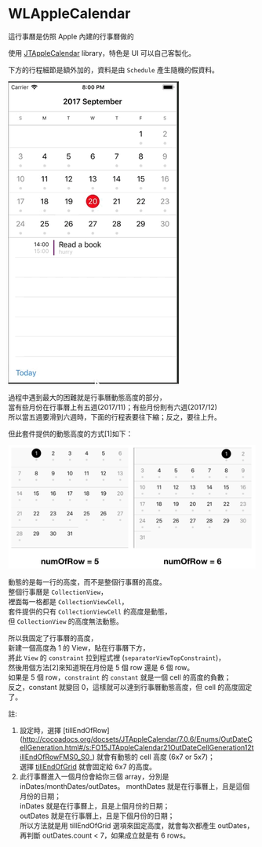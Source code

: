 # WLAppleCalendar

這行事曆是仿照 Apple 內建的行事曆做的

使用 [JTAppleCalendar](https://github.com/patchthecode/JTAppleCalendar) library，特色是 UI 可以自己客製化。

下方的行程細節是額外加的，資料是由 `Schedule` 產生隨機的假資料。

![](demo.gif)

過程中遇到最大的困難就是行事曆動態高度的部分，  
當有些月份在行事曆上有五週(2017/11)；有些月份則有六週(2017/12)  
所以當五週要滑到六週時，下面的行程表要往下縮；反之，要往上升。

但此套件提供的動態高度的方式[1]如下：

![](calenderHeight.png)

動態的是每一行的高度，而不是整個行事曆的高度。  
整個行事曆是 `CollectionView`，  
裡面每一格都是 `CollectionViewCell`，  
套件提供的只有 `CollectionViewCell` 的高度是動態，  
但 `CollectionView` 的高度無法動態。

所以我固定了行事曆的高度，  
新建一個高度為 1 的 View，貼在行事曆下方，    
將此 `View` 的 `constraint` 拉到程式裡 (`separatorViewTopConstraint`)，   
然後用個方法[2]來知道現在月份是 5 個 row 還是 6 個 row。  
如果是 5 個 row，`constraint` 的 `constant` 就是一個 cell 的高度的負數；  
反之，constant 就變回 0，這樣就可以達到行事曆動態高度，但 cell 的高度固定了。


註:  

1. 設定時，選擇 [tillEndOfRow] (http://cocoadocs.org/docsets/JTAppleCalendar/7.0.6/Enums/OutDateCellGeneration.html#/s:FO15JTAppleCalendar21OutDateCellGeneration12tillEndOfRowFMS0_S0_) 就會有動態的 cell 高度 (6x7 or 5x7)；   
   選擇 [tillEndOfGrid](http://cocoadocs.org/docsets/JTAppleCalendar/7.0.6/Enums/OutDateCellGeneration.html#/s:FO15JTAppleCalendar21OutDateCellGeneration13tillEndOfGridFMS0_S0_)  就會固定給 6x7 的高度。   
2. 此行事曆進入一個月份會給你三個 array，分別是 inDates/monthDates/outDates。
monthDates 就是在行事曆上，且是這個月份的日期；  
inDates 就是在行事曆上，且是上個月份的日期；   
outDates 就是在行事曆上，且是下個月份的日期；  
所以方法就是用 tillEndOfGrid 選項來固定高度，就會每次都產生 outDates，  
再判斷 outDates.count < 7，如果成立就是有 6 rows。
 




